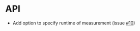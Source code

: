 # API

- Add option to specify runtime of measurement (issue [#10](https://github.com/MyTooliT/ICOstate/issues/10))
